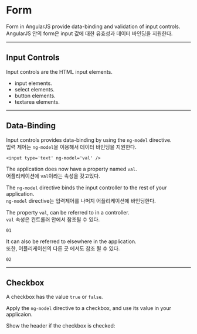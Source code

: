 # Form
Form in AngularJS provide data-binding and validation of input controls.  
AngularJS 안의 form은 input 값에 대한 유효성과 데이터 바인딩을 지원한다.  
  
---------------------
## Input Controls
Input controls are the HTML input elements.  
- input elements.
- select elements.
- button elements.
- textarea elements.
  
---------------------
## Data-Binding
Input controls provides data-binding by using the `ng-model` directive.  
입력 제어는 `ng-model`을 이용해서 데이터 바인딩을 지원한다.  
  
```
<input type='text' ng-model='val' />
```
The application does now have a property named `val`.  
어플리케이션에 `val`이라는 속성을 갖고있다.  
  
The `ng-model` directive binds the input controller to the rest of your application.  
`ng-model` directive는 입력제어를 나머지 어플리케이션에 바인딩한다.  
  
The property `val`, can be referred to in a controller.  
`val` 속성은 컨트롤러 안에서 참조될 수 있다.  
  
```
01
```
  
It can also be referred to elsewhere in the application.  
또한, 어플리케이션의 다른 곳 에서도 참조 될 수 있다.  
  
```
02
```
  
---------------------
## Checkbox
A checkbox has the value `true` or `false`.  
  
Apply the `ng-model` directive to a checkbox, and use its value in your applicaion.  
  
Show the header if the checkbox is checked:
